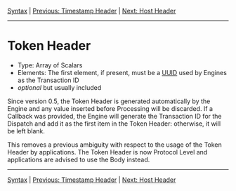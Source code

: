 [Syntax](index.md) | [Previous: Timestamp Header](timestamp.md) | [Next: Host Header](host.md)

---

Token Header
============

- Type: Array of Scalars
- Elements: The first element, if present, must be a [UUID](http://en.wikipedia.org/wiki/Universally_unique_identifier) used by Engines as the Transaction ID
- _optional_ but usually included

Since version 0.5, the Token Header is generated automatically by the Engine and any value inserted before Processing will be discarded. If a Callback was provided, the Engine will generate the Transaction ID for the Dispatch and add it as the first item in the Token Header: otherwise, it will be left blank.

This removes a previous ambiguity with respect to the usage of the Token Header by applications. The Token Header is now Protocol Level and applications are advised to use the Body instead.

---

[Syntax](index.md) | [Previous: Timestamp Header](timestamp.md) | [Next: Host Header](host.md)

